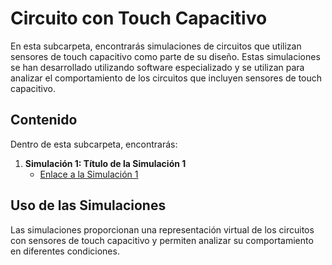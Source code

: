 # Circuito con Touch Capacitivo

En esta subcarpeta, encontrarás simulaciones de circuitos que utilizan sensores de touch capacitivo como parte de su diseño. Estas simulaciones se han desarrollado utilizando software especializado y se utilizan para analizar el comportamiento de los circuitos que incluyen sensores de touch capacitivo.

## Contenido

Dentro de esta subcarpeta, encontrarás:

1. **Simulación 1: Título de la Simulación 1**
   - [Enlace a la Simulación 1](enlace-a-la-simulacion-1/README.md)





## Uso de las Simulaciones

Las simulaciones proporcionan una representación virtual de los circuitos con sensores de touch capacitivo y permiten analizar su comportamiento en diferentes condiciones.

